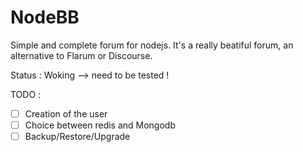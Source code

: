 # NodeBB

Simple and complete forum for nodejs. It's a really beatiful forum, an alternative to Flarum or Discourse. 

Status : Woking --> need to be tested !

TODO : 

- [ ] Creation of the user 
- [ ] Choice between redis and Mongodb 
- [ ] Backup/Restore/Upgrade 
